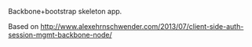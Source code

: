 Backbone+bootstrap skeleton app.

Based on http://www.alexehrnschwender.com/2013/07/client-side-auth-session-mgmt-backbone-node/
